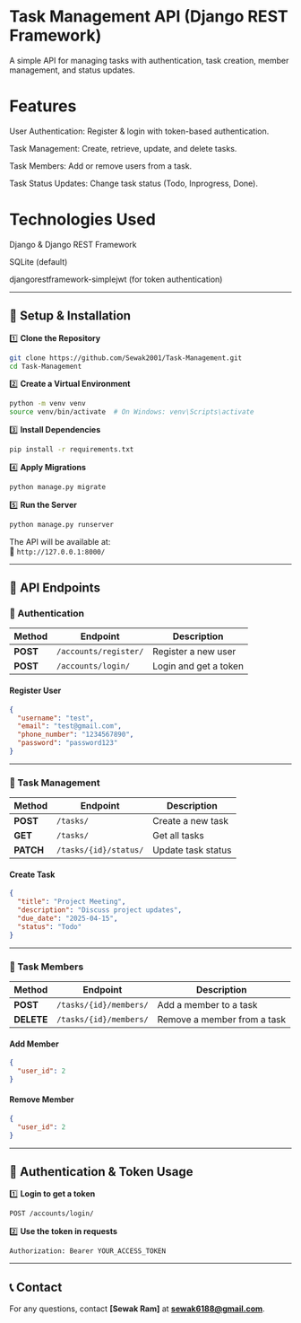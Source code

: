 # **Task Management API (Django REST Framework)**  

A simple API for managing tasks with authentication, task creation, member management, and status updates.  

# **Features**
User Authentication: Register & login with token-based authentication.

Task Management: Create, retrieve, update, and delete tasks.

Task Members: Add or remove users from a task.

Task Status Updates: Change task status (Todo, Inprogress, Done).

# **Technologies Used**
Django & Django REST Framework

SQLite (default)

djangorestframework-simplejwt (for token authentication)

---

## **📌 Setup & Installation**  

1️⃣ **Clone the Repository**  
```sh
git clone https://github.com/Sewak2001/Task-Management.git
cd Task-Management
```

2️⃣ **Create a Virtual Environment**  
```sh
python -m venv venv
source venv/bin/activate  # On Windows: venv\Scripts\activate
```

3️⃣ **Install Dependencies**  
```sh
pip install -r requirements.txt
```

4️⃣ **Apply Migrations**  
```sh
python manage.py migrate
```

5️⃣ **Run the Server**  
```sh
python manage.py runserver
```
The API will be available at:  
🔗 `http://127.0.0.1:8000/`

---

## **📜 API Endpoints**  

### **🔹 Authentication**  
| Method | Endpoint | Description |
|--------|----------|-------------|
| **POST** | `/accounts/register/` | Register a new user |
| **POST** | `/accounts/login/` | Login and get a token |

#### **Register User**
```json
{
  "username": "test",
  "email": "test@gmail.com",
  "phone_number": "1234567890",
  "password": "password123"
}
```

---

### **🔹 Task Management**  
| Method | Endpoint | Description |
|--------|----------|-------------|
| **POST** | `/tasks/` | Create a new task |
| **GET** | `/tasks/` | Get all tasks |
| **PATCH** | `/tasks/{id}/status/` | Update task status |

#### **Create Task**
```json
{
  "title": "Project Meeting",
  "description": "Discuss project updates",
  "due_date": "2025-04-15",
  "status": "Todo"
}
```

---

### **🔹 Task Members**  
| Method | Endpoint | Description |
|--------|----------|-------------|
| **POST** | `/tasks/{id}/members/` | Add a member to a task |
| **DELETE** | `/tasks/{id}/members/` | Remove a member from a task |

#### **Add Member**
```json
{
  "user_id": 2
}
```

#### **Remove Member**
```json
{
  "user_id": 2
}
```

---

## **🔑 Authentication & Token Usage**  
1️⃣ **Login to get a token**  
```sh
POST /accounts/login/
```
2️⃣ **Use the token in requests**  
```
Authorization: Bearer YOUR_ACCESS_TOKEN
```

---

## **📞 Contact**  
For any questions, contact **[Sewak Ram]** at **sewak6188@gmail.com**.  


